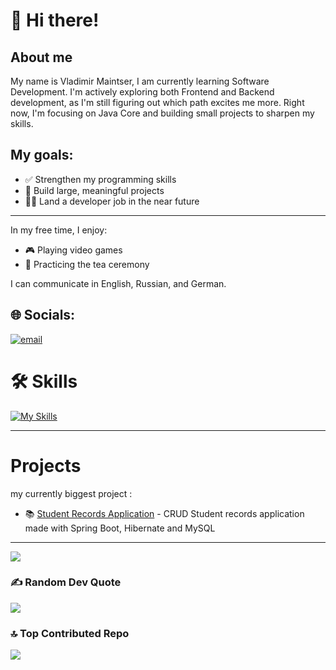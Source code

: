 # 👋  Hi there! 

## About me

My name is Vladimir Maintser, I am currently learning Software Development.
I'm actively exploring both Frontend and Backend development, as I'm still figuring out which path excites me more. Right now, I'm focusing on Java Core and building small projects to sharpen my skills.


## My goals:
- ✅ Strengthen my programming skills
- 🚀 Build large, meaningful projects
- 👨‍💻 Land a developer job in the near future
-----------------

In my free time, I enjoy:

- 🎮 Playing video games
- 🍵 Practicing the tea ceremony


I can communicate in English, Russian, and German.

## 🌐 Socials:
[![email](https://img.shields.io/badge/Email-D14836?logo=gmail&logoColor=white)](mailto:vladimir.maintser1@gmail.com) 



# 🛠️ Skills

[![My Skills](https://skillicons.dev/icons?i=java,spring,maven,hibernate,html)](https://skillicons.dev)



--------

# Projects 

my currently biggest project : 

- 📚 [Student Records Application](https://github.com/vladimir-maintser84/student-system-crud) - CRUD Student records application made with Spring Boot, Hibernate and MySQL

--------


![](https://github-readme-stats.vercel.app/api/top-langs/?username=vladimir-maintser84&theme=dark&hide_border=false&include_all_commits=false&count_private=false&layout=compact)

### ✍️ Random Dev Quote
![](https://quotes-github-readme.vercel.app/api?type=horizontal&theme=radical)

### 🔝 Top Contributed Repo
![](https://github-contributor-stats.vercel.app/api?username=vladimir-maintser84&limit=5&theme=dark&combine_all_yearly_contributions=true)


<!---

--->
